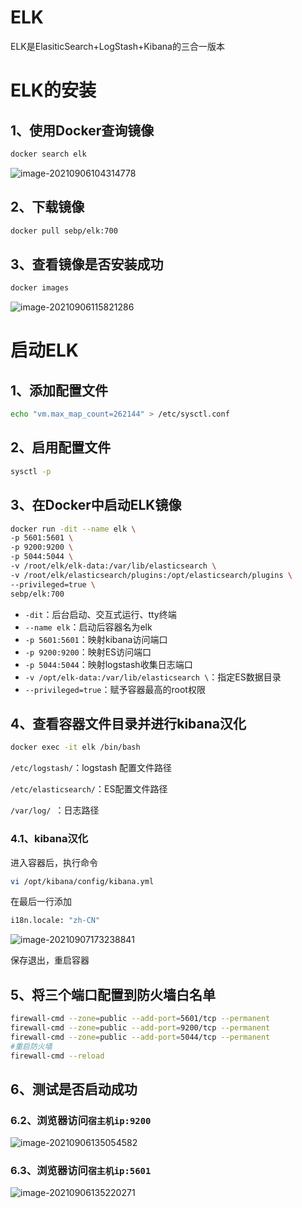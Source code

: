 # ELK

ELK是ElasiticSearch+LogStash+Kibana的三合一版本

# ELK的安装

## 1、使用Docker查询镜像

```bash
docker search elk
```

![image-20210906104314778](https://gitee.com/yh-gh/img-bed/raw/master/202109181400749.png)

## 2、下载镜像

```bash
docker pull sebp/elk:700
```

## 3、查看镜像是否安装成功

```bash
docker images
```

![image-20210906115821286](https://gitee.com/yh-gh/img-bed/raw/master/202109181400653.png)

# 启动ELK

## 1、添加配置文件

```bash
echo "vm.max_map_count=262144" > /etc/sysctl.conf
```

## 2、启用配置文件

```bash
sysctl -p
```

## 3、在Docker中启动ELK镜像

```bash
docker run -dit --name elk \
-p 5601:5601 \
-p 9200:9200 \
-p 5044:5044 \
-v /root/elk/elk-data:/var/lib/elasticsearch \
-v /root/elk/elasticsearch/plugins:/opt/elasticsearch/plugins \
--privileged=true \
sebp/elk:700
```

- `-dit`：后台启动、交互式运行、tty终端
- `--name elk`：启动后容器名为elk
- `-p 5601:5601`：映射kibana访问端口
- `-p 9200:9200`：映射ES访问端口
- `-p 5044:5044`：映射logstash收集日志端口
- `-v /opt/elk-data:/var/lib/elasticsearch \`：指定ES数据目录
- `--privileged=true`：赋予容器最高的root权限

## 4、查看容器文件目录并进行kibana汉化

```bash
docker exec -it elk /bin/bash
```

`/etc/logstash/`：logstash 配置文件路径

`/etc/elasticsearch/`：ES配置文件路径

`/var/log/ `：日志路径

### 4.1、kibana汉化

进入容器后，执行命令

```bash
vi /opt/kibana/config/kibana.yml
```

在最后一行添加

```bash
i18n.locale: "zh-CN"
```

![image-20210907173238841](https://gitee.com/yh-gh/img-bed/raw/master/202109181400391.png)

保存退出，重启容器

## 5、将三个端口配置到防火墙白名单

```bash
firewall-cmd --zone=public --add-port=5601/tcp --permanent
firewall-cmd --zone=public --add-port=9200/tcp --permanent
firewall-cmd --zone=public --add-port=5044/tcp --permanent
#重启防火墙
firewall-cmd --reload
```

## 6、测试是否启动成功

### 6.2、浏览器访问`宿主机ip:9200`

![image-20210906135054582](https://gitee.com/yh-gh/img-bed/raw/master/202109181400766.png)

### 6.3、浏览器访问`宿主机ip:5601`

![image-20210906135220271](https://gitee.com/yh-gh/img-bed/raw/master/202109181400460.png)

